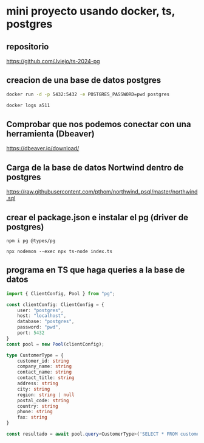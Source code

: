 # mini proyecto usando docker, ts, postgres
## repositorio
https://github.com/Jviejo/ts-2024-pg

## creacion de una base de datos postgres
```sh
docker run -d -p 5432:5432 -e POSTGRES_PASSWORD=pwd postgres

docker logs a511
```
## Comprobar que nos podemos conectar con una herramienta (Dbeaver)
https://dbeaver.io/download/


## Carga de la base de datos Nortwind dentro de postgres
https://raw.githubusercontent.com/pthom/northwind_psql/master/northwind.sql

## crear el package.json e instalar el pg (driver de postgres)
```
npm i pg @types/pg

npx nodemon --exec npx ts-node index.ts
```

## programa en TS que haga queries a la base de datos
```ts
import { ClientConfig, Pool } from "pg";

const clientConfig: ClientConfig = {
    user: "postgres",
    host: "localhost",
    database: "postgres",
    password: "pwd",
    port: 5432
}
const pool = new Pool(clientConfig);

type CustomerType = {
    customer_id: string
    company_name: string
    contact_name: string
    contact_title: string
    address: string
    city: string
    region: string | null
    postal_code: string
    country: string
    phone: string
    fax: string
}

const resultado = await pool.query<CustomerType>('SELECT * FROM customers limit 2', []);
 
```